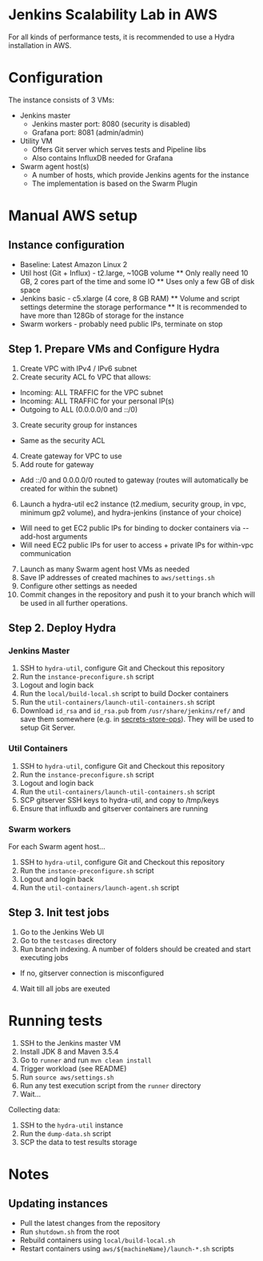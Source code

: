 Jenkins Scalability Lab in AWS
====

For all kinds of performance tests,
it is recommended to use a Hydra installation in AWS.

# Configuration

The instance consists of 3 VMs:

* Jenkins master
  * Jenkins master port: 8080 (security is disabled)
  * Grafana port: 8081 (admin/admin)
* Utility VM
  * Offers Git server which serves tests and Pipeline libs
  * Also contains InfluxDB needed for Grafana
* Swarm agent host(s)
  * A number of hosts, which provide Jenkins agents for the instance
  * The implementation is based on the Swarm Plugin

# Manual AWS setup

## Instance configuration

* Baseline: Latest Amazon Linux 2
* Util host (Git + Influx) - t2.large, ~10GB volume
** Only really need 10 GB, 2 cores part of the time and some IO
** Uses only a few GB of disk space
* Jenkins basic - c5.xlarge (4 core, 8 GB RAM)
** Volume and script settings determine the storage performance
** It is recommended to have more than 128Gb of storage for the instance
* Swarm workers - probably need public IPs, terminate on stop

## Step 1. Prepare VMs and Configure Hydra

1. Create VPC with IPv4 / IPv6 subnet
2. Create security ACL fo VPC that allows:
  * Incoming: ALL TRAFFIC for the VPC subnet
  * Incoming: ALL TRAFFIC for your personal IP(s)
  * Outgoing to ALL (0.0.0.0/0 and ::/0)
3. Create security group for instances
  * Same as the security ACL
4. Create gateway for VPC to use
5. Add route for gateway
  * Add ::/0 and 0.0.0.0/0 routed to gateway (routes will automatically be created for within the subnet)
6. Launch a hydra-util ec2 instance (t2.medium, security group, in vpc, minimum gp2 volume), and hydra-jenkins (instance of your choice)
  * Will need to get EC2 public IPs for binding to docker containers via --add-host arguments
  * Will need EC2 public IPs for user to access + private IPs for within-vpc communication
7. Launch as many Swarm agent host VMs as needed
8. Save IP addresses of created machines to `aws/settings.sh`
9. Configure other settings as needed
10. Commit changes in the repository and push it to your branch which
    will be used in all further operations.

## Step 2. Deploy Hydra

### Jenkins Master

1. SSH to `hydra-util`, configure Git and Checkout this repository
2. Run the `instance-preconfigure.sh` script
3. Logout and login back
4. Run the `local/build-local.sh` script to build Docker containers
5. Run the `util-containers/launch-util-containers.sh` script
6. Download `id_rsa` and `id_rsa.pub` from `/usr/share/jenkins/ref/` and save them somewhere
   (e.g. in [secrets-store-ops](https://github.com/cloudbees/secrets-store-ops)).
   They will be used to setup Git Server.

### Util Containers

1. SSH to `hydra-util`, configure Git and Checkout this repository
2. Run the `instance-preconfigure.sh` script
3. Logout and login back
4. Run the `util-containers/launch-util-containers.sh` script
5. SCP gitserver SSH keys to hydra-util, and copy to /tmp/keys
6. Ensure that influxdb and gitserver containers are running

### Swarm workers

For each Swarm agent host...

1. SSH to `hydra-util`, configure Git and Checkout this repository
2. Run the `instance-preconfigure.sh` script
3. Logout and login back
4. Run the `util-containers/launch-agent.sh` script

## Step 3. Init test jobs

1. Go to the Jenkins Web UI
2. Go to the `testcases` directory
3. Run branch indexing. A number of folders should be created and start executing jobs
  * If no, gitserver connection is misconfigured
4. Wait till all jobs are exeuted

# Running tests

1. SSH to the Jenkins master VM
2. Install JDK 8 and Maven 3.5.4
3. Go to `runner` and run `mvn clean install`
4. Trigger workload (see README)
5. Run `source aws/settings.sh`
6. Run any test execution script from the `runner` directory
7. Wait...

Collecting data:

1. SSH to the `hydra-util` instance
2. Run the `dump-data.sh` script
3. SCP the data to test results storage

# Notes

## Updating instances

* Pull the latest changes from the repository
* Run `shutdown.sh` from the root
* Rebuild containers using `local/build-local.sh`
* Restart containers using  `aws/${machineName}/launch-*.sh` scripts
